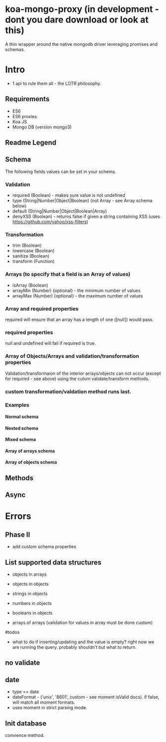 # koa-mongo-proxy (in development - dont you dare download or look at this)

A thin wrapper around the native mongodb driver leveraging promises and schemas.

# Intro

- 1 api to rule them all - the LOTR philosophy.

## Requirements
- ES6
- ES6 proxies
- Koa JS
- Mongo DB (version mongo3)

## Readme Legend


## Schema
The following fields values can be set in your schema.

### Validation
- required (Boolean) - makes sure value is not undefined
- type (String|Number|Object|Boolean) (not Array - see Array schema below)
- default (String|Number|Object|Boolean|Array)
- denyXSS (Boolean) - returns false if given a string containing XSS (uses https://github.com/yahoo/xss-filters)

### Transformation
- trim (Boolean)
- lowercase (Boolean)
- sanitize (Boolean)
- transform (Function)

### Arrays (to specify that a field is an Array of values)
- isArray (Boolean)
- arrayMin (Number) {optional} - the minimum number of values
- arrayMax (Number) {optional} - the maximum number of values

### Array and required properties
required will ensure that an array has a length of one ([null]) would pass.

### required properties
null and undefined will fail if required is true.

### Array of Objects/Arrays and validation/transformation properties
Validation/transformaion of the interior arrays/objects can not occur (except for required - see above) using the cutom validate/transform methods.

### custom transformation/valdation method runs last.

### Examples
#### Normal schema
#### Nested schema
#### Mixed schema
#### Array of arrays schema
#### Array of objects schema


## Methods

## Async

# Errors

## Phase II
- add custom schema properties

## List supported data structures
- objects in arrays
- objects in objects
- strings in objects
- numbers in objects
- booleans in objects

- arrays of arrays (validation for values in array must be done custom)

#todos
- what to do if inserting/updating and the value is empty? right now we are running the query. probably shouldn't but what to return.

## no validate

## date
- type  == date
- dateFormat - ('unix', '8601', custom - see moment isValid docs). if false, will match all moment formats.
- uses moment in strict parsing mode.

## Init database
convience method.
